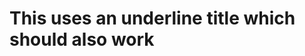 This uses an underline title which should also work
===================================================
